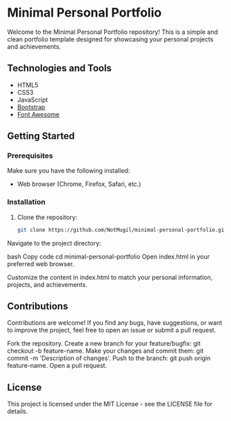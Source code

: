 # Minimal Personal Portfolio

Welcome to the Minimal Personal Portfolio repository! This is a simple and clean portfolio template designed for showcasing your personal projects and achievements.

## Technologies and Tools

- HTML5
- CSS3
- JavaScript
- [Bootstrap](https://getbootstrap.com/)
- [Font Awesome](https://fontawesome.com/)

## Getting Started

### Prerequisites

Make sure you have the following installed:

- Web browser (Chrome, Firefox, Safari, etc.)

### Installation

1. Clone the repository:

   ```bash
   git clone https://github.com/NotMugil/minimal-personal-portfolio.git
   ```
Navigate to the project directory:

bash
Copy code
cd minimal-personal-portfolio
Open index.html in your preferred web browser.

Customize the content in index.html to match your personal information, projects, and achievements.

## Contributions
Contributions are welcome! If you find any bugs, have suggestions, or want to improve the project, feel free to open an issue or submit a pull request.

Fork the repository.
Create a new branch for your feature/bugfix: git checkout -b feature-name.
Make your changes and commit them: git commit -m 'Description of changes'.
Push to the branch: git push origin feature-name.
Open a pull request.

## License
This project is licensed under the MIT License - see the LICENSE file for details.

